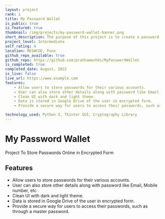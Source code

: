 ```yaml
---
layout: project
rank: 1
title: My Password Wallet
is_public: true
is_featured: true
thumbnail: /img/projects/my-password-wallet-banner.png
short_description: The purpose of this project is to create a password manager tool that helps users securely store and manage their passwords. The password manager should allow users to store passwords as well as other details for each of their accounts, and provide an easy and secure way for them to access their passwords when needed.
project_level: Intermediate
self_rating: 4
location: MESWCOE, Pune
github_repo_available: true
github_repo: https://github.com/prathameshks/MyPasswordWallet
is_completed: true
completed_date: August, 2022
is_live: false
live_url: https://www.example.com
features:
    - Allow users to store passwords for their various accounts.
    - User can also store other details along with password like Email, Mobile number, etc
    - Clean UI with dark and light theme.
    - Data is stored in Google Drive of the user in encrypted form.
    - Provide a secure way for users to access their passwords, such as through a master password.

technology_used: Python 3, Tkinter GUI, Cryptography Library
---
```


# My Password Wallet

Project To Store Passwords Online in Encrypted Form

## Features

- Allow users to store passwords for their various accounts.
- User can also store other details along with password like Email, Mobile number, etc
- Clean UI with dark and light theme.
- Data is stored in Google Drive of the user in encrypted form.
- Provide a secure way for users to access their passwords, such as through a master password.
